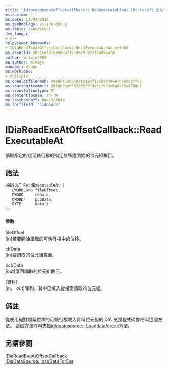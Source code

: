```yaml
---
title: 'Idiareadexeatoffsetcallback:: Readexecutableat |Microsoft 文件'
ms.custom: ''
ms.date: 11/04/2016
ms.technology: vs-ide-debug
ms.topic: conceptual
dev_langs:
- C++
helpviewer_keywords:
- IDiaReadExeAtOffsetCallback::ReadExecutableAt method
ms.assetid: 30b1cef0-b366-4712-8e89-d21f640964f8
author: mikejo5000
ms.author: mikejo
manager: douge
ms.workload:
- multiple
ms.openlocfilehash: 44285e1d0ec0210193f196b5436407d8a0c2ff66
ms.sourcegitcommit: 3d10b93eb5b326639f3e5c19b9e6a8d1ba078de1
ms.translationtype: MT
ms.contentlocale: zh-TW
ms.lasthandoff: 04/18/2018
ms.locfileid: "31466415"
---
```

# <a name="idiareadexeatoffsetcallbackreadexecutableat"></a>IDiaReadExeAtOffsetCallback::ReadExecutableAt
讀取指定的從可執行檔的指定位移處開始的位元組數目。  
  
## <a name="syntax"></a>語法  
  
```C++  
HRESULT ReadExecutableAt (   
   DWORDLONG fileOffset,  
   DWORD     cbData,  
   DWORD*    pcbData,  
   BYTE      data[]  
);  
```  
  
#### <a name="parameters"></a>參數  
 fileOffset  
 [in]若要開始讀取的可執行檔中的位移。  
  
 cbData  
 [in]要讀取的位元組數目。  
  
 pcbData  
 [out]傳回讀取的位元組數目。  
  
 [資料]  
 [in、 out]陣列，其中已填入從檔案讀取的位元組。  
  
## <a name="remarks"></a>備註  
 從使用絕對檔案位移的可執行檔載入資料位元組的 DIA 支援程式碼會呼叫這個方法。 這個方法呼叫支援[idiadatasource:: Loaddataforexe](../../debugger/debug-interface-access/idiadatasource-loaddataforexe.md)方法。  
  
## <a name="see-also"></a>另請參閱  
 [IDiaReadExeAtOffsetCallback](../../debugger/debug-interface-access/idiareadexeatoffsetcallback.md)   
 [IDiaDataSource::loadDataForExe](../../debugger/debug-interface-access/idiadatasource-loaddataforexe.md)